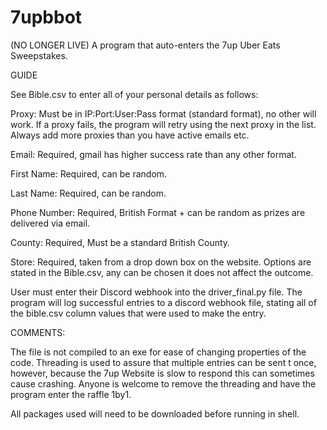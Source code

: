 # 7upbbot
(NO LONGER LIVE) A program that auto-enters the 7up Uber Eats Sweepstakes.

GUIDE

See Bible.csv to enter all of your personal details as follows:

Proxy: Must be in IP:Port:User:Pass format (standard format), no other will work. If a proxy fails, the program will retry using the next proxy in the list. Always add more proxies than you have active emails etc.

Email: Required, gmail has higher success rate than any other format.

First Name: Required, can be random.

Last Name: Required, can be random.

Phone Number: Required, British Format + can be random as prizes are delivered via email.

County: Required, Must be a standard British County.

Store: Required, taken from a drop down box on the website. Options are stated in the Bible.csv, any can be chosen it does not affect the outcome.


User must enter their Discord webhook into the driver_final.py file. The program will log successful entries to a discord webhook file, stating all of the bible.csv column values that were used to make the entry.

COMMENTS:

The file is not compiled to an exe for ease of changing properties of the code. Threading is used to assure that multiple entries can be sent t once, however, because the 7up Website is slow to respond this can sometimes cause crashing. Anyone is welcome to remove the threading and have the program enter the raffle 1by1.

All packages used will need to be downloaded before running in shell.
